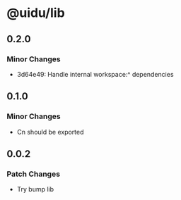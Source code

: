 # @uidu/lib

## 0.2.0

### Minor Changes

- 3d64e49: Handle internal workspace:^ dependencies

## 0.1.0

### Minor Changes

- Cn should be exported

## 0.0.2

### Patch Changes

- Try bump lib

